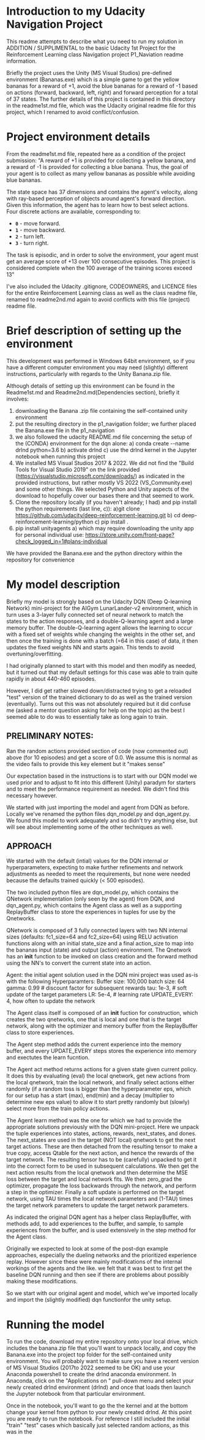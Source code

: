 # Introduction to my Udacity Navigation Project
This readme attempts to describe what you need to run my solution in ADDITION / SUPPLIMENTAL to the basic Udacity 1st Project for the Reinforcement Learning class Navigation project P1_Naviation readme information.

Briefly the project uses the Unity (MS Visual Studios) pre-defined environment (Bananas.exe) which is a simple game to get the yellow bananas for a reward of +1, avoid the blue bananas for a reward of -1 based on actions (forward, backward, left, right) and forward perception for a total of 37 states. The further details of this project is contained in this directory in the readme1st.md file, which was the Udacity original readme file for this project, which I renamed to avoid conflict/confusion. 

# Project environment details 
From the readme1st.md file, repeated here as a condition of the project submission:
"A reward of +1 is provided for collecting a yellow banana, and a reward of -1 is provided for collecting a blue banana.  Thus, the goal of your agent is to collect as many yellow bananas as possible while avoiding blue bananas.  

The state space has 37 dimensions and contains the agent's velocity, along with ray-based perception of objects around agent's forward direction.  Given this information, the agent has to learn how to best select actions.  Four discrete actions are available, corresponding to:
- **`0`** - move forward.
- **`1`** - move backward.
- **`2`** - turn left.
- **`3`** - turn right.

The task is episodic, and in order to solve the environment, your agent must get an average score of +13 over 100 consecutive episodes.
This project is considered complete when the 100 average of the training scores exceed 13"

I've also included the Udacity .gitignore, CODEOWNERS, and LICENCE files for the entire Reinforcement Learning class as well as the class readme file, renamed to readme2nd.md again to avoid conflicts with this file (project) readme file.

# Brief description of setting up the environment
This development was performed in Windows 64bit environment, so if you have a different computer environment you may need (slightly) different instructions, particularly with regards to the Unity Banana.zip file.

Although details of setting up this environment can be found in the Readme1st.md and Readme2nd.md(Dependencies section), briefly it involves:

1) downloading the Banana .zip file containing the self-contained unity environment
2) put the resulting directory in the p1_navigation folder; we further placed the Banana.exe file in the p1_navigation
3) we also followed the udacity README.md file concerning the setup of the (CONDA) environment for the dqn alone:
	a) conda create --name drlnd python=3.6 
	b) activate drlnd
	c) use the drlnd kernel in the Jupyter notebook when running this project
4) We installed MS Visual Studios 2017 & 2022. We did not find the "Build Tools for Visual Studio 2019" on the link provided (https://visualstudio.microsoft.com/downloads/) as indicated in the provided instructions, but rather mostly VS 2022 (VS_Community.exe) and some other things. We selected Python and Unity aspects of the download to hopefully cover our bases there and that seemed to work.
5) Clone the repository locally (if you haven't already; I had) and pip install the python requirements (last line, c)):
	a)git clone https://github.com/udacity/deep-reinforcement-learning.git
	b) cd deep-reinforcement-learning/python
	c) pip install .
6) pip install unityagents
	a) which may require downloading the unity app for personal individual use: https://store.unity.com/front-page?check_logged_in=1#plans-individual

We have provided the Banana.exe and the python directory within the repository for convenience

# My model description
Briefly my model is strongly based on the Udacity DQN (Deep Q-learning Network) mini-project for the AIGym LunarLander-v2 environment, which in turn uses a 3-layer fully connected set of neural network to match the states to the action responses, and a double-Q-learning agent and a large memory buffer. The double-Q-learning agent allows the learning to occur with a fixed set of weights while changing the weights in the other set, and then once the training is done with a batch (=64 in this case) of data, it then updates the fixed weights NN and starts again. This tends to avoid overtuning/overfitting.

I had originally planned to start with this model and then modify as needed, but it turned out that my default settings for this case was able to train quite rapidly in about 440-460 episodes. 

However, I did get rather slowed down/distracted trying to get a reloaded "test" version of the trained dictionary to do as well as the trained version (eventually). Turns out this was not absolutely required but it did confuse me (asked a mentor question asking for help on the topic) as the best I seemed able to do was to essentially take as long again to train.

## PRELIMINARY NOTES:
Ran the random actions provided section of code (now commented out) above (for 10 episodes) and get a score of 0.0. We assume this is normal as the video fails to provide this key element but it "makes sense"

Our expectation based in the instructions is to start with our DQN model we used prior and to adjust to fit into this different (Unity) paradym for starters and to meet the performance requirement as needed. We didn't find this necessary however.

We started with just importing the model and agent from DQN as before. Locally we've renamed the python files dqn_model.py and dqn_agent.py. We found this model to work adequately and so didn't try anything else, but will see about implementing some of the other techniques as well. 

## APPROACH
We started with the default (intial) values for the DQN internal or hyperparameters, expecting to make further refinements and network adjustments as needed to meet the requirements, but none were needed because the defaults trained quickly (< 500 episodes). 

The two included python files are dqn_model.py, which contains the QNetwork implementation (only seen by the agent) from DQN, and dqn_agent.py, which contains the Agent class as well as a supporting ReplayBuffer class to store the experiences in tuples for use by the Qnetworks.

QNetwork is composed of 3 fully connected layers with two NN internal sizes (defaults: fc1_size=64 and fc2_size=64) using RELU activation functions along with an initial state_size and a final action_size to map into the bananas input (state) and output (action) environment. The Qnetwork has an __init__ function to be invoked on class creation and the forward method using the NN's to convert the current state into an action.

Agent: the initial agent solution used in the DQN mini project was used as-is with the following Hyperparamters:
Buffer size: 100,000
batch size: 64
gamma: 0.99 # discount factor for subsequent rewards
tau: 1e-3, # soft update of the target parameters
LR: 5e-4, # learning rate
UPDATE_EVERY: 4, how often to update the network

The Agent class itself is composed of an __init__ fuction for construction, which creates the two qnetworks, one that is local and one that is the target network, along with the optimizer and memory buffer from the ReplayBuffer class to store experiences. 

The Agent step method adds the current experience into the memory buffer, and every UPDATE_EVERY steps stores the experience into memory and exectutes the learn fucntion.

The Agent act method returns actions for a given state given current policy. It does this by evaluating (eval) the local qnetwork, get new actions from the local qnetwork, train the local network, and finally select actions either randomly (if a random toss is bigger than the hyperparameter eps, which for our setup has a start (max), end(min) and a decay (multiplier to determine new eps value) to allow it to start pretty randomly but (slowly) select more from the train policy actions.

The Agent learn method was the one for which we had to provide the appropriate solutions previously with the DQN mini-project. Here we unpack the tuple experiences into states, actions, rewards, next_states, and dones. The next_states are used in the target (NOT local) qnetwork to get the next target actions. These are then detached from the resulting tensor to make a true copy, access Qtable for the next action, and hence the rewards of the target network. The resulting tensor has to be (carefully) unpacked to get it into the correct form to be used in subsequent calculations. We then get the next action results from the local qnetwork and then determine the MSE loss between the target and local network fits. We then zero_grad the optimizer, propagate the loss backwards through the network, and perform a step in the optimizer. Finally a soft update is performed on the target network, using TAU times the local network parameters and (1-TAU) times the target network parameters to update the target network parameters.

As indicated the original DQN agent has a helper class ReplayBuffer, with methods add, to add experiences to the buffer, and sample, to sample experiences from the buffer, and is used extensively in the step method for the Agent class.

Originally we expected to look at some of the post-dqn example approaches, especially the dueling networks and the prioritized experience replay. However since these were mainly modifications of the internal workings of the agents and the like. we felt that it was best to first get the baseline DQN running and then see if there are problems about possibly making these modifications. 

So we start with our original agent and model, which we've imported locally and import the (slightly modified) dqn functionfor the unity setup. 

# Running the model  
To run the code, download my entire repository onto your local drive, which includes the banana.zip file that you'll want to unpack locally, and copy the Banana.exe into the project top folder for the self-contained unity environment. You will probably want to make sure you have a recent version of MS Visual Studios (2017to 2022 seemed to be OK) and use your Anaconda powershell to create the drlnd anaconda environment. In Anaconda,  click on the "Applications on " pull-down menu and select your newly created drlnd environment (drlnd) and once that loads then launch the Jupyter notebook from that particular environment. 

Once in the notebook, you'll want to go the the kernel and at the bottom change your kernel from python to your newly created drlnd. At this point you are ready to run the notebook. For reference I still included the initial "train" "test" cases which basically just selected random actions, as this was in the 
